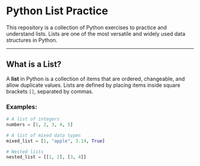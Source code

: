 # Python List Practice

This repository is a collection of Python exercises to practice and understand lists. Lists are one of the most versatile and widely used data structures in Python.

---

## **What is a List?**

A **list** in Python is a collection of items that are ordered, changeable, and allow duplicate values. Lists are defined by placing items inside square brackets `[]`, separated by commas.

### **Examples:**
```python
# A list of integers
numbers = [1, 2, 3, 4, 5]

# A list of mixed data types
mixed_list = [1, "apple", 3.14, True]

# Nested lists
nested_list = [[1, 2], [3, 4]]
